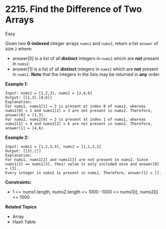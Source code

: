 # 2215. Find the Difference of Two Arrays

Easy

Given two **0-indexed** integer arrays `nums1` and `nums2`, return a list `answer` of size `2` where:

- answer[0] is a list of all **distinct** integers in `nums1` which are **not** present in `nums2`.
- answer[1] is a list of all **distinct** integers in `nums2` which are **not** present in `nums1`.
**Note** that the integers in the lists may be returned in **any** order.

 

**Example 1:**
```
Input: nums1 = [1,2,3], nums2 = [2,4,6]
Output: [[1,3],[4,6]]
Explanation:
For nums1, nums1[1] = 2 is present at index 0 of nums2, whereas nums1[0] = 1 and nums1[2] = 3 are not present in nums2. Therefore, answer[0] = [1,3].
For nums2, nums2[0] = 2 is present at index 1 of nums1, whereas nums2[1] = 4 and nums2[2] = 6 are not present in nums2. Therefore, answer[1] = [4,6].
```
**Example 2:**
```
Input: nums1 = [1,2,3,3], nums2 = [1,1,2,2]
Output: [[3],[]]
Explanation:
For nums1, nums1[2] and nums1[3] are not present in nums2. Since nums1[2] == nums1[3], their value is only included once and answer[0] = [3].
Every integer in nums2 is present in nums1. Therefore, answer[1] = [].
``` 

**Constraints:**

- 1 <= nums1.length, nums2.length <= 1000
-1000 <= nums1[i], nums2[i] <= 1000

**Related Topics**
- Array
- Hash Table